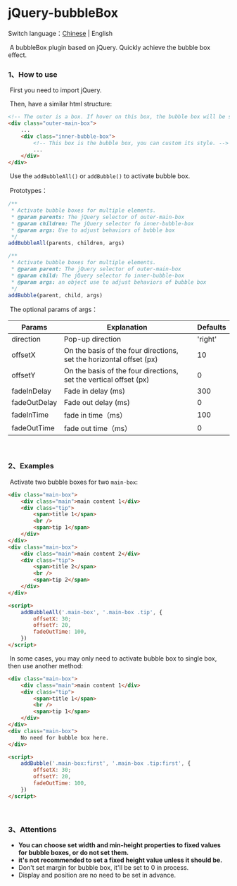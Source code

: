 # jQuery-bubbleBox
Switch language：[Chinese](https://github.com/AiCorein/jQuery-bubbleBox/blob/main/README.md) | English

​	A bubbleBox plugin based on jQuery. Quickly achieve the bubble box effect.



### 1、How to use

​ First you need to import jQuery.



​	Then, have a similar html structure:

```html
<!-- The outer is a box. If hover on this box, the bubble box will be show. -->
<div class="outer-main-box">
	...
    <div class="inner-bubble-box">
        <!-- This box is the bubble box, you can custom its style. -->
        ...
    </div>
</div>
```
​	Use the `addBubbleAll()` or `addBubble()` to activate bubble box.

​	Prototypes：

```js
/**
 * Activate bubble boxes for multiple elements.
 * @param parents: The jQuery selector of outer-main-box
 * @param children: The jQuery selector fo inner-bubble-box
 * @param args: Use to adjust behaviors of bubble box
 */
addBubbleAll(parents, children, args)

/**
 * Activate bubble boxes for multiple elements.
 * @param parent: The jQuery selector of outer-main-box
 * @param child: The jQuery selector fo inner-bubble-box
 * @param args: an object use to adjust behaviors of bubble box
 */
addBubble(parent, child, args)
```

​	The optional params of args：

| Params       | Explanation                                               | Defaults  |
| ------------ | -------------------------------------------------- | ------- |
| direction    | Pop-up direction                                     | 'right' |
| offsetX      | On the basis of the four directions, set the horizontal offset (px) | 10      |
| offsetY      | On the basis of the four directions, set the vertical offset (px) | 0       |
| fadeInDelay  | Fade in delay (ms)                         | 300     |
| fadeOutDelay | Fade out delay (ms)                         | 0       |
| fadeInTime   | fade in time（ms）                 | 100     |
| fadeOutTime  | fade out time（ms）                 | 0       |


​	
### 2、Examples

​	Activate two bubble boxes for two `main-box`:

```html
<div class="main-box">
    <div class="main">main content 1</div>
    <div class="tip">
        <span>title 1</span>
        <br />
        <span>tip 1</span>
    </div>
</div>
<div class="main-box">
    <div class="main">main content 2</div>
    <div class="tip">
        <span>title 2</span>
        <br />
        <span>tip 2</span>
    </div>
</div>

<script>
    addBubbleAll('.main-box', '.main-box .tip', {
        offsetX: 30;
        offsetY: 20,
        fadeOutTime: 100,
    })
</script>
```

​	In some cases, you may only need to activate bubble box to single box, then use another method:

```html
<div class="main-box">
    <div class="main">main content 1</div>
    <div class="tip">
        <span>title 1</span>
        <br />
        <span>tip 1</span>
    </div>
</div>
<div class="main-box">
    No need for bubble box here.
</div>

<script>
    addBubble('.main-box:first', '.main-box .tip:first', {
        offsetX: 30;
        offsetY: 20,
        fadeOutTime: 100,
    })
</script>
```


​	
### 3、Attentions

- **You can choose set width and min-height properties to fixed values for bubble boxes, or do not set them.**
- **it's not recommended to set a fixed height value unless it should be.**
- Don't set margin for bubble box, it'll be set to 0 in process.
- Display and position are no need to be set in advance.

